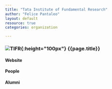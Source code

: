 ```yaml
---
title: "Tata Institute of Fundamental Research"
author: "Felice Pantaleo"
layout: default
resource: true
categories: organization

---
```

### ![TIFR]({{site.baseurl}}/images/TIFR-logo.jpg){:height="100px"}  {{page.title}}
#### Website
#### People


#### Alumni
